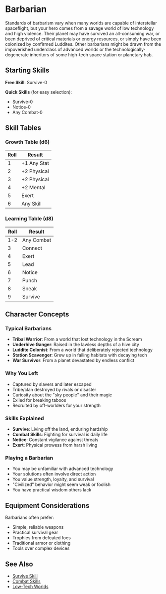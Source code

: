 # Barbarian

Standards of barbarism vary when many worlds are capable of interstellar spaceflight, but your hero comes from a savage world of low technology and high violence. Their planet may have survived an all-consuming war, or been deprived of critical materials or energy resources, or simply have been colonized by confirmed Luddites. Other barbarians might be drawn from the impoverished underclass of advanced worlds or the technologically-degenerate inheritors of some high-tech space station or planetary hab.

## Starting Skills

**Free Skill**: Survive-0

**Quick Skills** (for easy selection):
- Survive-0
- Notice-0
- Any Combat-0

## Skill Tables

### Growth Table (d6)
| Roll | Result |
|------|--------|
| 1 | +1 Any Stat |
| 2 | +2 Physical |
| 3 | +2 Physical |
| 4 | +2 Mental |
| 5 | Exert |
| 6 | Any Skill |

### Learning Table (d8)
| Roll | Result |
|------|--------|
| 1-2 | Any Combat |
| 3 | Connect |
| 4 | Exert |
| 5 | Lead |
| 6 | Notice |
| 7 | Punch |
| 8 | Sneak |
| 9 | Survive |

## Character Concepts

### Typical Barbarians
- **Tribal Warrior**: From a world that lost technology in the Scream
- **Underhive Ganger**: Raised in the lawless depths of a hive city
- **Luddite Colonist**: From a world that deliberately rejected technology
- **Station Scavenger**: Grew up in failing habitats with decaying tech
- **War Survivor**: From a planet devastated by endless conflict

### Why You Left
- Captured by slavers and later escaped
- Tribe/clan destroyed by rivals or disaster
- Curiosity about the "sky people" and their magic
- Exiled for breaking taboos
- Recruited by off-worlders for your strength

### Skills Explained
- **Survive**: Living off the land, enduring hardship
- **Combat Skills**: Fighting for survival is daily life
- **Notice**: Constant vigilance against threats
- **Exert**: Physical prowess from harsh living

### Playing a Barbarian
- You may be unfamiliar with advanced technology
- Your solutions often involve direct action
- You value strength, loyalty, and survival
- "Civilized" behavior might seem weak or foolish
- You have practical wisdom others lack

## Equipment Considerations
Barbarians often prefer:
- Simple, reliable weapons
- Practical survival gear
- Trophies from defeated foes
- Traditional armor or clothing
- Tools over complex devices

## See Also
- [Survive Skill](../skills/skill-list.md#survive)
- [Combat Skills](../skills/skill-list.md#combat-skills)
- [Low-Tech Worlds](../../setting/technology-levels.md)